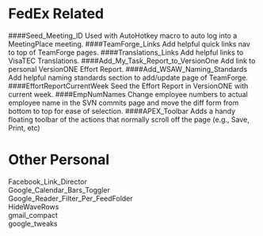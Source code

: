 FedEx Related
=============
####Seed_Meeting_ID
Used with AutoHotkey macro to auto log into a MeetingPlace meeting.
####TeamForge_Links
Add helpful quick links nav to top of TeamForge pages.
####Translations_Links
Add helpful links to VisaTEC Translations.
####Add_My_Task_Report_to_VersionOne
Add link to personal VersionONE Effort Report.
####Add_WSAW_Naming_Standards
Add helpful naming standards section to add/update page of TeamForge.
####EffortReportCurrentWeek
Seed the Effort Report in VersionONE with current week.
####EmpNumNames
Change employee numbers to actual employee name in the SVN commits page and move
the diff form from bottom to top for ease of selection.
####APEX_Toolbar
Adds a handy floating toolbar of the actions that normally scroll off the page
(e.g., Save, Print, etc)

Other Personal
==============
Facebook_Link_Director  
Google_Calendar_Bars_Toggler  
Google_Reader_Filter_Per_FeedFolder  
HideWaveRows  
gmail_compact  
google_tweaks  
